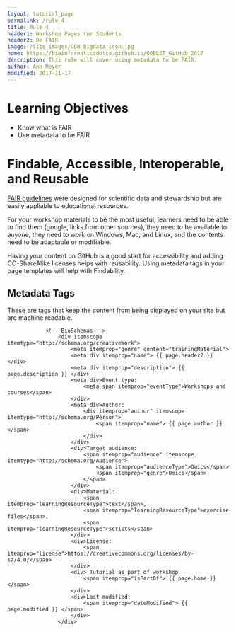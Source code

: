 ```yaml
---
layout: tutorial_page
permalink: /rule_4
title: Rule 4
header1: Workshop Pages for Students
header2: Be FAIR
image: /site_images/CBW_bigdata_icon.jpg
home: https://bioinformaticsdotca.github.io/GOBLET_GitHub_2017
description: This rule will cover using metadata to be FAIR.
author: Ann Meyer
modified: 2017-11-17
---
```


# Learning Objectives

* Know what is FAIR  
* Use metadata to be FAIR  

# Findable, Accessible, Interoperable, and Reusable

[FAIR guidelines](https://www.nature.com/articles/sdata201618) were designed for scientific data and stewardship but are easily appliable to educational resources.

For your workshop materials to be the most useful, learners need to be able to find them (google, links from other sources), they need to be available to anyone, they need to work on Windows, Mac, and Linux, and the contents need to be adaptable or modifiable.

Having your content on GitHub is a good start for accessibility and adding CC-ShareAlike licenses helps with reusability.  Using metadata tags in your page templates will help with Findability.

## Metadata Tags

These are tags that keep the content from being displayed on your site but are machine readable.  

```
			<!-- BioSchemas -->
				<div itemscope itemtype="http://schema.org/creativeWork">
					<meta itemprop="genre" content="trainingMaterial">
					<meta div itemprop="name"> {{ page.header2 }} </div>
					<meta div itemprop="description"> {{ page.description }} </div>
					<meta div>Event type: 
						<meta span itemprop="eventType">Workshops and courses</span>
					</div>
					<meta div>Author: 
						<div itemprop="author" itemscope itemtype="http://schema.org/Person">
							<span itemprop="name"> {{ page.author }} </span>
						</div>
					</div>
					<div>Target audience:
						<span itemprop="audience" itemscope itemtype="http://schema.org/Audience">
   							<span itemprop="audienceType">Omics</span>
   							<span itemprop="genre">Omics</span>
						</span>
					</div>
					<div>Material: 
						<span itemprop="learningResourceType">text</span>,
						<span itemprop="learningResourceType">exercise files</span>, 
						<span itemprop="learningResourceType">scripts</span>
					</div>
					<div>License:
						<span itemprop="license">https://creativecommons.org/licenses/by-sa/4.0/</span>
					</div>
					<div> Tutorial as part of workshop
						<span itemprop="isPartOf"> {{ page.home }} </span>
					</div>
					<div>Last modified:
   						<span itemprop="dateModified"> {{ page.modified }} </span>
					</div>
				</div>
```
